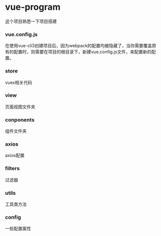 # vue-program

这个项目熟悉一下项目搭建


### vue.config.js
在使用vue-cli3创建项目后，因为webpack的配置均被隐藏了，当你需要覆盖原有的配置时，则需要在项目的根目录下，新建vue.config.js文件，来配置新的配置。

### store
vuex相关代码

### view
页面视图文件夹

### conponents
组件文件夹

### axios
axios配置

### filters
过滤器

### utils
工具类方法

### config
一些配置属性